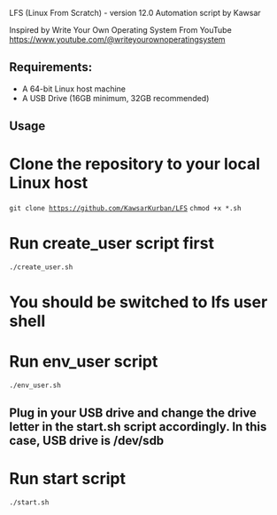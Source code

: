 LFS (Linux From Scratch) - version 12.0
Automation script by Kawsar

Inspired by Write Your Own Operating System From YouTube
https://www.youtube.com/@writeyourownoperatingsystem

## Requirements:
- A 64-bit Linux host machine
- A USB Drive (16GB minimum, 32GB recommended)

## Usage
# Clone the repository to your local Linux host
<code>git clone https://github.com/KawsarKurban/LFS</code>
<code>chmod +x *.sh</code>

# Run create_user script first
<code>./create_user.sh</code>

# You should be switched to lfs user shell
# Run env_user script
<code>./env_user.sh</code>

## Plug in your USB drive and change the drive letter in the start.sh script accordingly. In this case, USB drive is /dev/sdb
# Run start script
<code>./start.sh</code>
